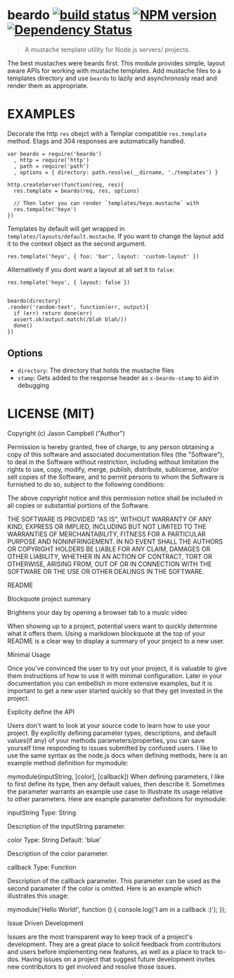 # beardo [![build status](https://secure.travis-ci.org/jxson/beardo.png)](http://travis-ci.org/jxson/beardo) [![NPM version](https://badge.fury.io/js/beardo.png)](http://badge.fury.io/js/beardo) [![Dependency Status](https://david-dm.org/jxson/beardo.png)](https://david-dm.org/jxson/beardo)

> A mustache template utility for Node.js servers/ projects.

The best mustaches were beards first. This module provides simple, layout aware APIs for working with mustache templates. Add mustache files to a templates directory and use `beardo` to lazily and asynchronosly read and render them as appropriate.

# EXAMPLES

Decorate the http `res` obejct with a Templar compatible `res.template` method. Etags and 304 responses are automatically handled.

    var beardo = require('beardo')
      , http = require('http')
      , path = require('path')
      , options = { directory: path.resolve(__dirname, './templates') }

    http.createServer(function(req, res){
      res.template = beardo(req, res, options)

      // Then later you can render `templates/heyo.mustache` with
      res.tempalte('heyo')
    })

Templates by default will get wrapped in `templates/layouts/default.mustache`. If you want to change the layout add it to the context object as the second argument.

    res.template('heyo', { foo: 'bar', layout: 'custom-layout' })

Alternatively if you dont want a layout at all set it to `false`:

    res.template('heyo', { layout: false })


    beardo(directory)
    .render('random-text', function(err, output){
      if (err) return done(err)
      assert.ok(output.match(/blah blah/))
      done()
    })


## Options

* `directory`: The directory that holds the mustache files
* `stamp`: Gets added to the response header as `x-beardo-stamp` to aid in debugging

# LICENSE (MIT)

Copyright (c) Jason Campbell ("Author")

Permission is hereby granted, free of charge, to any person obtaining a copy of this software and associated documentation files (the "Software"), to deal in the Software without restriction, including without limitation the rights to use, copy, modify, merge, publish, distribute, sublicense, and/or sell copies of the Software, and to permit persons to whom the Software is furnished to do so, subject to the following conditions:

The above copyright notice and this permission notice shall be included in all copies or substantial portions of the Software.

THE SOFTWARE IS PROVIDED "AS IS", WITHOUT WARRANTY OF ANY KIND, EXPRESS OR IMPLIED, INCLUDING BUT NOT LIMITED TO THE WARRANTIES OF MERCHANTABILITY, FITNESS FOR A PARTICULAR PURPOSE AND NONINFRINGEMENT. IN NO EVENT SHALL THE AUTHORS OR COPYRIGHT HOLDERS BE LIABLE FOR ANY CLAIM, DAMAGES OR OTHER LIABILITY, WHETHER IN AN ACTION OF CONTRACT, TORT OR OTHERWISE, ARISING FROM, OUT OF OR IN CONNECTION WITH THE SOFTWARE OR THE USE OR OTHER DEALINGS IN THE SOFTWARE.

[node]: http://nodejs.org
[etags]: #
[templar]: #





README

Blockquote project summary


Brightens your day by opening a browser tab to a music video


When showing up to a project, potential users want to quickly determine what it offers them. Using a markdown blockquote at the top of your README is a clear way to display a summary of your project to a new user.

Minimal Usage

Once you've convinced the user to try out your project, it is valuable to give them instructions of how to use it with minimal configuration. Later in your documentation you can embellish in more extensive examples, but it is important to get a new user started quickly so that they get invested in the project.

Explicity define the API

Users don't want to look at your source code to learn how to use your project. By explicitly defining parameter types, descriptions, and default values(if any) of your methods parameters/properties, you can save yourself time responding to issues submitted by confused users. I like to use the same syntax as the node.js docs when defining methods, here is an example method definition for mymodule:

mymodule(inputString, [color], [callback])
When defining parameters, I like to first define its type, then any default values, then describe it. Sometimes the parameter warrants an example use case to illustrate its usage relative to other parameters. Here are example parameter definitions for mymodule:

inputString
Type: String

Description of the inputString parameter.

color
Type: String Default: 'blue'

Description of the color parameter.

callback
Type: Function

Description of the callback parameter. This parameter can be used as the second parameter if the color is omitted. Here is an example which illustrates this usage:

mymodule('Hello World!', function () {
  console.log('I am in a callback :)');
});


Issue Driven Development

Issues are the most transparent way to keep track of a project's development. They are a great place to solicit feedback from contributors and users before implementing new features, as well as a place to track to-dos. Having issues on a project that suggest future development invites new contributors to get involved and resolve those issues.

